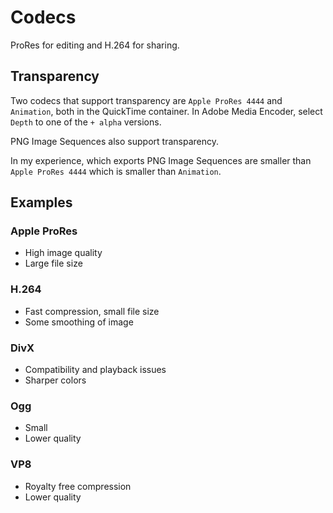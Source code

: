 # Codecs

ProRes for editing and H.264 for sharing.

## Transparency

Two codecs that support transparency are `Apple ProRes 4444` and `Animation`, both in the QuickTime container. In Adobe Media Encoder, select `Depth` to one of the `+ alpha` versions.

PNG Image Sequences also support transparency.

In my experience, which exports PNG Image Sequences are smaller than `Apple ProRes 4444` which is smaller than `Animation`.

## Examples

### Apple ProRes

- High image quality
- Large file size

### H.264

- Fast compression, small file size
- Some smoothing of image

### DivX

- Compatibility and playback issues
- Sharper colors

### Ogg

- Small
- Lower quality

### VP8

- Royalty free compression
- Lower quality